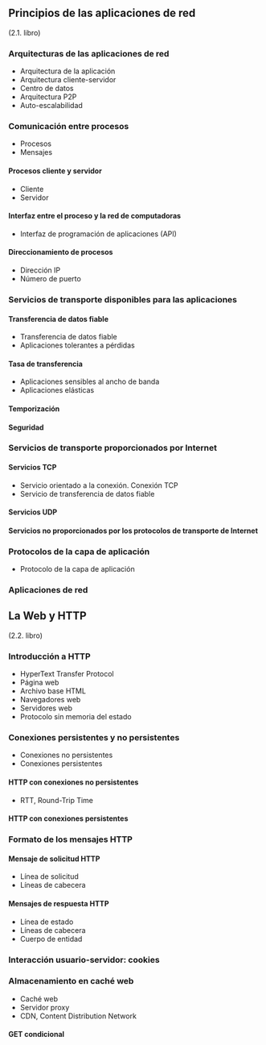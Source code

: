 ## Principios de las aplicaciones de red
(2.1. libro)
### Arquitecturas de las aplicaciones de red
- Arquitectura de la aplicación
- Arquitectura cliente-servidor
- Centro de datos
- Arquitectura P2P
- Auto-escalabilidad
### Comunicación entre procesos
- Procesos
- Mensajes
#### Procesos cliente y servidor
- Cliente
- Servidor
#### Interfaz entre el proceso y la red de computadoras
- Interfaz de programación de aplicaciones (API)
#### Direccionamiento de procesos
- Dirección IP
- Número de puerto
### Servicios de transporte disponibles para las aplicaciones
#### Transferencia de datos fiable
- Transferencia de datos fiable
- Aplicaciones tolerantes a pérdidas
#### Tasa de transferencia
- Aplicaciones sensibles al ancho de banda
- Aplicaciones elásticas
#### Temporización
#### Seguridad
### Servicios de transporte proporcionados por Internet
#### Servicios TCP
- Servicio orientado a la conexión. Conexión TCP
- Servicio de transferencia de datos fiable
#### Servicios UDP
#### Servicios no proporcionados por los protocolos de transporte de Internet
### Protocolos de la capa de aplicación
- Protocolo de la capa de aplicación
### Aplicaciones de red

## La Web y HTTP
(2.2. libro)
### Introducción a HTTP
- HyperText Transfer Protocol
- Página web
- Archivo base HTML
- Navegadores web
- Servidores web
- Protocolo sin memoria del estado
### Conexiones persistentes y no persistentes
- Conexiones no persistentes
- Conexiones persistentes
#### HTTP con conexiones no persistentes
- RTT, Round-Trip Time
#### HTTP con conexiones persistentes
### Formato de los mensajes HTTP
#### Mensaje de solicitud HTTP
- Línea de solicitud
- Líneas de cabecera
#### Mensajes de respuesta HTTP
- Línea de estado
- Líneas de cabecera
- Cuerpo de entidad
### Interacción usuario-servidor: cookies
### Almacenamiento en caché web
- Caché web
- Servidor proxy
- CDN, Content Distribution Network
#### GET condicional

